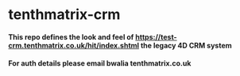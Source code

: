 # tenthmatrix-crm

#### This repo defines the look and feel of https://test-crm.tenthmatrix.co.uk/hit/index.shtml the legacy 4D CRM system

#### For auth details please email bwalia <AT> tenthmatrix.co.uk
